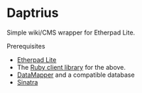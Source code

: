 Daptrius
========

Simple wiki/CMS wrapper for Etherpad Lite.

Prerequisites 
* [Etherpad Lite](https://github.com/Pita/etherpad-lite/)
* The [Ruby client library](https://rubygems.org/gems/etherpad-lite) for the above.
* [DataMapper](http://datamapper.org/) and a compatible database
* [Sinatra](http://www.sinatrarb.com/)